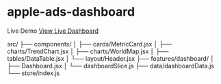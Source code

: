 # apple-ads-dashboard

Live Demo [View Live Dashboard](https://apple-ads-dashboard-six.vercel.app/)

src/
├── components/
│ ├── cards/MetricCard.jsx
│ ├── charts/TrendChart.jsx
│ ├── charts/WorldMap.jsx
│ ├── tables/DataTable.jsx
│ └── layout/Header.jsx
├── features/dashboard/
│ ├── Dashboard.jsx
│ └── dashboardSlice.js
├── data/dashboardData.js
└── store/index.js
